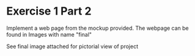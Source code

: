 # Exercise 1 Part 2
 Implement a web page from the mockup provided. The webpage can be found in Images with name "final"


See final image attached for pictorial view of project
